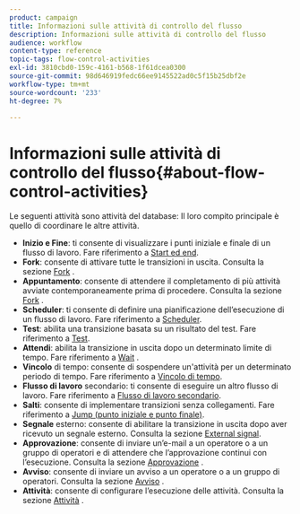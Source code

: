 ```yaml
---
product: campaign
title: Informazioni sulle attività di controllo del flusso
description: Informazioni sulle attività di controllo del flusso
audience: workflow
content-type: reference
topic-tags: flow-control-activities
exl-id: 3810cbd0-159c-4161-b568-1f61dcea0300
source-git-commit: 98d646919fedc66ee9145522ad0c5f15b25dbf2e
workflow-type: tm+mt
source-wordcount: '233'
ht-degree: 7%

---
```


# Informazioni sulle attività di controllo del flusso{#about-flow-control-activities}

Le seguenti attività sono attività del database: Il loro compito principale è quello di coordinare le altre attività.

* **Inizio e Fine**: ti consente di visualizzare i punti iniziale e finale di un flusso di lavoro. Fare riferimento a [Start ed end](../../workflow/using/start-and-end.md).
* **Fork**: consente di attivare tutte le transizioni in uscita. Consulta la sezione [Fork](../../workflow/using/fork.md) .
* **Appuntamento**: consente di attendere il completamento di più attività avviate contemporaneamente prima di procedere. Consulta la sezione [Fork](../../workflow/using/fork.md) .
* **Scheduler**: ti consente di definire una pianificazione dell’esecuzione di un flusso di lavoro. Fare riferimento a [Scheduler](../../workflow/using/scheduler.md).
* **Test**: abilita una transizione basata su un risultato del test. Fare riferimento a [Test](../../workflow/using/test.md).
* **Attendi**: abilita la transizione in uscita dopo un determinato limite di tempo. Fare riferimento a [Wait](../../workflow/using/wait.md) .
* **Vincolo** di tempo: consente di sospendere un&#39;attività per un determinato periodo di tempo. Fare riferimento a [Vincolo di tempo](../../workflow/using/time-constraint.md).
* **Flusso di lavoro** secondario: ti consente di eseguire un altro flusso di lavoro. Fare riferimento a [Flusso di lavoro secondario](../../workflow/using/sub-workflow.md).
* **Salti**: consente di implementare transizioni senza collegamenti. Fare riferimento a [Jump (punto iniziale e punto finale)](../../workflow/using/jump--start-point-and-end-point-.md).
* **Segnale** esterno: consente di abilitare la transizione in uscita dopo aver ricevuto un segnale esterno. Consulta la sezione [External signal](../../workflow/using/external-signal.md).
* **Approvazione**: consente di inviare un’e-mail a un operatore o a un gruppo di operatori e di attendere che l’approvazione continui con l’esecuzione. Consulta la sezione [Approvazione](../../workflow/using/approval.md) .
* **Avviso**: consente di inviare un avviso a un operatore o a un gruppo di operatori. Consulta la sezione [Avviso](../../workflow/using/alert.md) .
* **Attività**: consente di configurare l’esecuzione delle attività. Consulta la sezione [Attività](../../workflow/using/task.md) .
